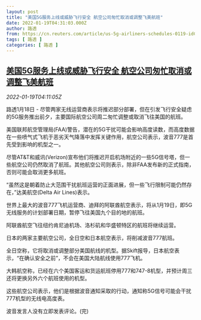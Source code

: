 ```yaml
---
layout: post
title: "美国5G服务上线或威胁飞行安全 航空公司匆忙取消或调整飞美航班"
date: 2022-01-19T04:31:03.000Z
author: 路透
from: https://cn.reuters.com/article/us-5g-airliners-schedules-0119-idCNKBS2JT08Z
tags: [ 路透 ]
categories: [ 路透 ]
---
```

<!--1642566663000-->
[美国5G服务上线或威胁飞行安全 航空公司匆忙取消或调整飞美航班](https://cn.reuters.com/article/us-5g-airliners-schedules-0119-idCNKBS2JT08Z)
------

<div>
<div><i>2022-01-19T04:11:05Z</i></div><p>路透1月18日 - 尽管两家无线运营商表示将推迟部分部署，但在引发飞行安全疑虑的5G服务推出前夕，主要国际航空公司周二匆忙调整或取消飞往美国的航班。</p><p>美国联邦航空管理局(FAA)警告，潜在的5G干扰可能会影响高度读数，而高度数据在一些喷气式飞机于恶劣天气降落中发挥关键作用，航空公司表示，波音777是首先受到影响的机型之一。</p><p>尽管AT&amp;T和威讯(Verizon)宣布他们将推迟开启机场附近的一些5G信号塔，但一些航空公司仍然取消了航班。其他航空公司则表示，除非FAA发布新的正式指南，否则可能会取消更多航班。</p><p>“虽然这是朝着防止大范围干扰航班运营的正面进展，但一些飞行限制可能仍然存在，”达美航空(Delta Air Lines)表示。</p><p>世界上最大的波音777飞机运营商、迪拜的阿联酋航空表示，将从1月19日，即5G无线服务的计划部署日期，暂停飞往美国九个目的地的航班。</p><p>阿联酋航空飞往纽约肯尼迪机场、洛杉矶和华盛顿特区的航班将继续运营。</p><p>日本的两家主要航空公司，全日空和日本航空表示，将削减波音777航班。</p><p>全日空称，它将取消或调整部分美国航线的机型。据Skift报导，日本航空表示，“在确认安全之前”，不会在美国大陆航线使用777飞机。</p><p>大韩航空称，已经在六个美国客运和货运航班停用777和747-8机型，并预计周三还将更换另外六个航班使用的机型。</p><p>这些航空公司表示，他们是根据波音通知采取的行动，通知称5G信号可能会干扰777机型的无线电高度表。</p><p>波音发言人没有立即发表评论。(完)</p>
</div>

